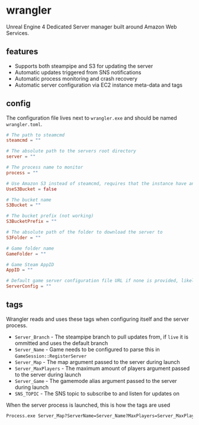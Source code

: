 # wrangler
Unreal Engine 4 Dedicated Server manager built around Amazon Web Services.

## features
* Supports both steampipe and S3 for updating the server
* Automatic updates triggered from SNS notifications
* Automatic process monitoring and crash recovery
* Automatic server configuration via EC2 instance meta-data and tags

## config
The configuration file lives next to `wrangler.exe` and should be named `wrangler.toml`.

```toml
# The path to steamcmd
steamcmd = ""

# The absolute path to the servers root directory
server = ""

# The process name to monitor
process = ""

# Use Amazon S3 instead of steamcmd, requires that the instance have an assigned IAM role
UseS3Bucket = false

# The bucket name
S3Bucket = ""

# The bucket prefix (not working)
S3BucketPrefix = ""

# The absolute path of the folder to download the server to
S3Folder = ""

# Game folder name
GameFolder = ""

# Game Steam AppID
AppID = ""

# Default game server configuration file URL if none is provided, likely on an S3 Bucket
ServerConfig = ""
```

## tags
Wrangler reads and uses these tags when configuring itself and the server process.

* `Server_Branch` - The steampipe branch to pull updates from, if `live` it is ommitted and uses the default branch
* `Server_Name` - Game needs to be configured to parse this in `GameSession::RegisterServer`
* `Server_Map` - The map argument passed to the server during launch
* `Server_MaxPlayers` - The maximum amount of players argument passed to the server during launch
* `Server_Game` - The gamemode alias argument passed to the server during launch
* `SNS_TOPIC` - The SNS topic to subscribe to and listen for updates on

When the server process is launched, this is how the tags are used

```bat
Process.exe Server_Map?ServerName=Server_Name?MaxPlayers=Server_MaxPlayers?Game=Server_Game
```
